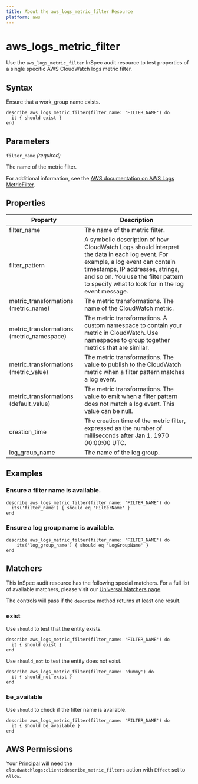 ```yaml
---
title: About the aws_logs_metric_filter Resource
platform: aws
---
```


# aws\_logs\_metric\_filter

Use the `aws_logs_metric_filter` InSpec audit resource to test properties of a single specific AWS CloudWatch logs metric filter.

## Syntax

Ensure that a work_group name exists.

    describe aws_logs_metric_filter(filter_name: 'FILTER_NAME') do
      it { should exist }
    end

## Parameters

`filter_name` _(required)_

The name of the metric filter.

For additional information, see the [AWS documentation on AWS Logs MetricFilter](https://docs.aws.amazon.com/AWSCloudFormation/latest/UserGuide/aws-resource-logs-metricfilter.html).

## Properties

| Property | Description|
| --- | --- |
| filter_name | The name of the metric filter. |
| filter_pattern | A symbolic description of how CloudWatch Logs should interpret the data in each log event. For example, a log event can contain timestamps, IP addresses, strings, and so on. You use the filter pattern to specify what to look for in the log event message. |
| metric_transformations (metric_name) | The metric transformations. The name of the CloudWatch metric. |
| metric_transformations (metric_namespace) | The metric transformations. A custom namespace to contain your metric in CloudWatch. Use namespaces to group together metrics that are similar. |
| metric_transformations (metric_value) | The metric transformations. The value to publish to the CloudWatch metric when a filter pattern matches a log event. |
| metric_transformations (default_value) | The metric transformations. The value to emit when a filter pattern does not match a log event. This value can be null. |
| creation_time | The creation time of the metric filter, expressed as the number of milliseconds after Jan 1, 1970 00:00:00 UTC. |
| log_group_name | The name of the log group. |

## Examples

### Ensure a filter name is available.

    describe aws_logs_metric_filter(filter_name: 'FILTER_NAME') do
      its('filter_name') { should eq 'FilterName' }
    end

### Ensure a log group name is available.

    describe aws_logs_metric_filter(filter_name: 'FILTER_NAME') do
        its('log_group_name') { should eq 'LogGroupName' }
    end

## Matchers

This InSpec audit resource has the following special matchers. For a full list of available matchers, please visit our [Universal Matchers page](https://www.inspec.io/docs/reference/matchers/).

The controls will pass if the `describe` method returns at least one result.

### exist

Use `should` to test that the entity exists.

    describe aws_logs_metric_filter(filter_name: 'FILTER_NAME') do
      it { should exist }
    end

Use `should_not` to test the entity does not exist.

    describe aws_logs_metric_filter(filter_name: 'dummy') do
      it { should_not exist }
    end

### be_available

Use `should` to check if the filter name is available.

    describe aws_logs_metric_filter(filter_name: 'FILTER_NAME') do
      it { should be_available }
    end

## AWS Permissions

Your [Principal](https://docs.aws.amazon.com/IAM/latest/UserGuide/intro-structure.html#intro-structure-principal) will need the `cloudwatchlogs:client:describe_metric_filters` action with `Effect` set to `Allow`.